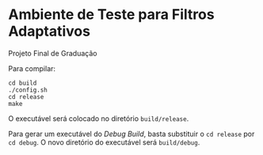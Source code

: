 Ambiente de Teste para Filtros Adaptativos
==========================================

Projeto Final de Graduação

Para compilar:

    cd build
    ./config.sh
    cd release
    make

O executável será colocado no diretório `build/release`.

Para gerar um executável do _Debug Build_, basta substituir o `cd release` por
`cd debug`. O novo diretório do executável será `build/debug`.
